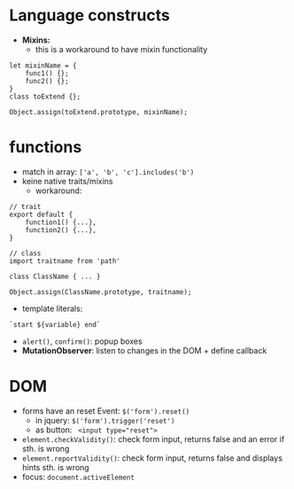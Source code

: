 # Language constructs

- **Mixins:** 
    - this is a workaround to have mixin functionality
```
let mixinName = {
    func1() {};
    func2() {};
}
class toExtend {};

Object.assign(toExtend.prototype, mixinName);
```

# functions
- match in array: `['a', 'b', 'c'].includes('b')`
- keine native traits/mixins
    - workaround: 
```
// trait
export default {
    function1() {...},
    function2() {...},
}

// class
import traitname from 'path'

class ClassName { ... }

Object.assign(ClassName.prototype, traitname);
```
- template literals: 
```
`start ${variable} end`
```
- `alert()`, `confirm()`: popup boxes
- **MutationObserver**: listen to changes in the DOM + define callback

# DOM
- forms have an reset Event: `$('form').reset()`
    - in jquery: `$('form').trigger('reset')`
    - as button: ` <input type="reset">`
- `element.checkValidity()`: check form input, returns false and an error if sth. is wrong
- `element.reportValidity()`: check form input, returns false and displays hints sth. is wrong
- focus: `document.activeElement`
